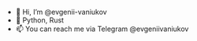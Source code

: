 - 👋 Hi, I’m @evgenii-vaniukov
- 👀 Python, Rust
- 📫 You can reach me via Telegram @evgeniivaniukov

<!---
evgenii-vaniukov/evgenii-vaniukov is a ✨ special ✨ repository because its `README.md` (this file) appears on your GitHub profile.
You can click the Preview link to take a look at your changes.
--->
